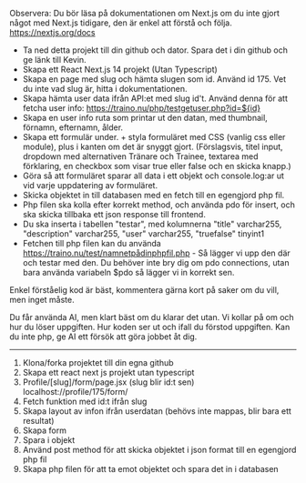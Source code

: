 Observera: Du bör läsa på dokumentationen om Next.js
om du inte gjort något med Next.js tidigare, den är enkel att förstå och följa.
https://nextjs.org/docs

-   Ta ned detta projekt till din github och dator. Spara det i din github och ge länk till Kevin.
-   Skapa ett React Next.js 14 projekt (Utan Typescript)
-   Skapa en page med slug och hämta slugen som id. Använd id 175. Vet du inte vad slug är, hitta i dokumentationen.
-   Skapa hämta user data ifrån API:et med slug id't. Använd denna för att fetcha user info: https://traino.nu/php/testgetuser.php?id=${id}
-   Skapa en user info ruta som printar ut den datan, med thumbnail, förnamn, efternamn, ålder.
-   Skapa ett formulär under. + styla formuläret med CSS (vanlig css eller module), plus i kanten om det är snyggt gjort. (Förslagsvis, titel input, dropdown med alternativen Tränare och Trainee, textarea med förklaring, en checkbox som visar true eller false och en skicka knapp.)
-   Göra så att formuläret sparar all data i ett objekt och console.log:ar ut vid varje uppdatering av formuläret.
-   Skicka objektet in till databasen med en fetch till en egengjord php fil.
-   Php filen ska kolla efter korrekt method, och använda pdo för insert, och ska skicka tillbaka ett json response till frontend.
-   Du ska inserta i tabellen "testar", med kolumnerna "title" varchar255, "description" varchar255, "user" varchar255, "truefalse" tinyint1
-   Fetchen till php filen kan du använda https://traino.nu/test/namnetpådinphpfil.php - Så lägger vi upp den där och testar med den. Du behöver inte bry dig om pdo connections, utan bara använda variabeln $pdo så lägger vi in korrekt sen.

Enkel förståelig kod är bäst, kommentera gärna kort på saker om du vill, men inget måste.

Du får använda AI, men klart bäst om du klarar det utan. Vi kollar på om och hur du löser uppgiften. Hur koden ser ut och ifall du förstod uppgiften. Kan du inte php, ge AI ett försök att göra jobbet åt dig.

---

1. Klona/forka projektet till din egna github
2. Skapa ett react next js projekt utan typescript
3. Profile/[slug]/form/page.jsx (slug blir id:t sen) localhost://profile/175/form/
4. Fetch funktion med id:t ifrån slug
5. Skapa layout av infon ifrån userdatan (behövs inte mappas, blir bara ett resultat)
6. Skapa form
7. Spara i objekt
8. Använd post method för att skicka objektet i json format till en egengjord php fil
9. Skapa php filen för att ta emot objektet och spara det in i databasen
